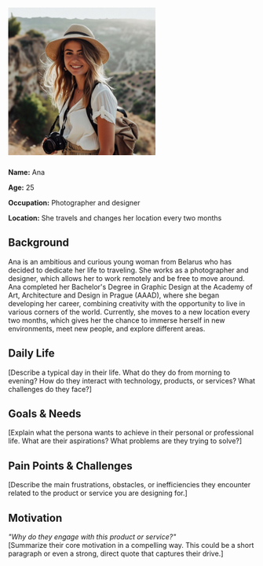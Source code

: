 # <img src="Ana.jpg" alt="Ana" width="300"/>
**Name:** Ana

**Age:** 25 

**Occupation:** Photographer and designer

**Location:** She travels and changes her location every two months 

## Background  

Ana is an ambitious and curious young woman from Belarus who has decided to dedicate her life to traveling. She works as a photographer and designer, which allows her to work remotely and be free to move around. Ana completed her Bachelor's Degree in Graphic Design at the Academy of Art, Architecture and Design in Prague (AAAD), where she began developing her career, combining creativity with the opportunity to live in various corners of the world. Currently, she moves to a new location every two months, which gives her the chance to immerse herself in new environments, meet new people, and explore different areas.
## Daily Life  
[Describe a typical day in their life. What do they do from morning to evening? How do they interact with technology, products, or services? What challenges do they face?]  

## Goals & Needs  
[Explain what the persona wants to achieve in their personal or professional life. What are their aspirations? What problems are they trying to solve?]  

## Pain Points & Challenges  
[Describe the main frustrations, obstacles, or inefficiencies they encounter related to the product or service you are designing for.]  

## Motivation  
*"Why do they engage with this product or service?"*  
[Summarize their core motivation in a compelling way. This could be a short paragraph or even a strong, direct quote that captures their drive.]  
